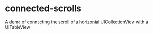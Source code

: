 # connected-scrolls
A demo of connecting the scroll of a horizontal UICollectionView with a UITableView
